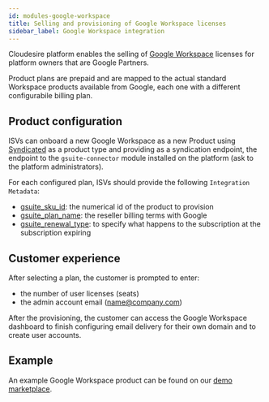 ```yaml
---
id: modules-google-workspace
title: Selling and provisioning of Google Workspace licenses
sidebar_label: Google Workspace integration
---
```


Cloudesire platform enables the selling of [Google Workspace] licenses for
platform owners that are Google Partners.

Product plans are prepaid and are mapped to the actual standard Workspace
products available from Google, each one with a different configurabile billing
plan.

## Product configuration

ISVs can onboard a new Google Workspace as a new Product using
[Syndicated](syndication.md) as a product type and providing as a syndication
endpoint, the endpoint to the `gsuite-connector` module installed on the platform
(ask to the platform administrators).

For each configured plan, ISVs should provide the following `Integration
Metadata`:

* [gsuite_sku_id]: the numerical id of the product to provision
* [gsuite_plan_name]: the reseller billing terms with Google
* [gsuite_renewal_type]: to specify what happens to the subscription at the
  subscription expiring

## Customer experience

After selecting a plan, the customer is prompted to enter:

* the number of user licenses (seats)
* the admin account email (name@company.com)

After the provisioning, the customer can access the Google Workspace dashboard
to finish configuring email delivery for their own domain and to create user
accounts.

## Example

An example Google Workspace product can be found on our [demo marketplace].

[Google Workspace]: https://workspace.google.com/
[gsuite_sku_id]: https://developers.google.com/admin-sdk/reseller/v1/how-tos/products#google-workspace
[gsuite_plan_name]: https://developers.google.com/admin-sdk/reseller/v1/how-tos/concepts#plans
[gsuite_renewal_type]: https://developers.google.com/admin-sdk/reseller/v1/how-tos/manage_subscriptions#update_a_subscriptions_renewal_settings
[demo marketplace]: https://demo-mcp.cloudeng.it/192422/workplace/google-workspace
